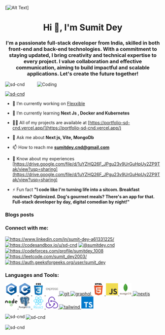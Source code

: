 [![Alt Text](https://lh3.googleusercontent.com/pw/ABLVV85QyGF7f3upmdpDK06LlCpE9_R7KmJuigUw6QbkN6rf8RAFxHh3UBCR_slBUbpBxqlZEkq5ARc1fteJZ5Ga_Tdv0QvhV9B2ZNqhSCeLl2fhbvt-9I2bWAv4_tH6leziZy6qpqUKKU5cWVNCsW5DTLQ=w1293-h827-s-no-gm)]

<h1 align="center">Hi 👋, I'm Sumit Dey</h1>
<h3 align="center">I'm a passionate full-stack developer from India, skilled in both front-end and back-end technologies. With a commitment to staying updated, I bring creativity and technical expertise to every project. I value collaboration and effective communication, aiming to build impactful and scalable applications. Let's create the future together!</h3>
<img align="right" alt="Coding" width="400" src="https://media.licdn.com/dms/image/D4D12AQG2-3Vm_jyYIw/article-cover_image-shrink_423_752/0/1693753179836?e=1710374400&v=beta&t=cwR-H0MsGpYmwkb6h2qLL4u9qFK11f_0WmxhH-wd4Eo">

<p align="left"> <img src="https://komarev.com/ghpvc/?username=sd-cnd&label=Profile%20views&color=0e75b6&style=flat" alt="sd-cnd" /> </p>

<p align="left"> <a href="https://github.com/ryo-ma/github-profile-trophy"><img src="https://github-profile-trophy.vercel.app/?username=sd-cnd" alt="sd-cnd" /></a> </p>

- 🔭 I’m currently working on [Flexxible](https://github.com/sd-cnd/Flexxible)

- 🌱 I’m currently learning **Next Js , Docker and Kubernetes**

- 👨‍💻 All of my projects are available at [https://portfolio-sd-cnd.vercel.app/](https://portfolio-sd-cnd.vercel.app/)

- 💬 Ask me about **Next js, Vite, MongoDb**

- 📫 How to reach me **sumitdey.cnd@gmail.com**

- 📄 Know about my experiences [https://drive.google.com/file/d/1uYZHQ26F_JPgu23v9UrGuHpUy2ZP9Tak/view?usp=sharing](https://drive.google.com/file/d/1uYZHQ26F_JPgu23v9UrGuHpUy2ZP9Tak/view?usp=sharing)

- ⚡ Fun fact **"I code like I'm turning life into a sitcom. Breakfast routines? Optimized. Dog's gourmet meals? There's an app for that. Full-stack developer by day, digital comedian by night!"**

### Blogs posts
<!-- BLOG-POST-LIST:START -->
<!-- BLOG-POST-LIST:END -->

<h3 align="left">Connect with me:</h3>
<p align="left">
<a href="https://linkedin.com/in/https://www.linkedin.com/in/sumit-dey-a61331225/" target="blank"><img align="center" src="https://raw.githubusercontent.com/rahuldkjain/github-profile-readme-generator/master/src/images/icons/Social/linked-in-alt.svg" alt="https://www.linkedin.com/in/sumit-dey-a61331225/" height="30" width="40" /></a>
<a href="https://codesandbox.com/https://codesandbox.io/u/sd-cnd" target="blank"><img align="center" src="https://raw.githubusercontent.com/rahuldkjain/github-profile-readme-generator/master/src/images/icons/Social/codesandbox.svg" alt="https://codesandbox.io/u/sd-cnd" height="30" width="40" /></a>
<a href="https://medium.com/@sumitdey.cnd" target="blank"><img align="center" src="https://raw.githubusercontent.com/rahuldkjain/github-profile-readme-generator/master/src/images/icons/Social/medium.svg" alt="@sumitdey.cnd" height="30" width="40" /></a>
<a href="https://codeforces.com/profile/https://codeforces.com/profile/sumitdey_1008" target="blank"><img align="center" src="https://raw.githubusercontent.com/rahuldkjain/github-profile-readme-generator/master/src/images/icons/Social/codeforces.svg" alt="https://codeforces.com/profile/sumitdey_1008" height="30" width="40" /></a>
<a href="https://www.leetcode.com/https://leetcode.com/sumit_dey2003/" target="blank"><img align="center" src="https://raw.githubusercontent.com/rahuldkjain/github-profile-readme-generator/master/src/images/icons/Social/leet-code.svg" alt="https://leetcode.com/sumit_dey2003/" height="30" width="40" /></a>
<a href="https://auth.geeksforgeeks.org/user/https://auth.geeksforgeeks.org/user/sumit_dey" target="blank"><img align="center" src="https://raw.githubusercontent.com/rahuldkjain/github-profile-readme-generator/master/src/images/icons/Social/geeks-for-geeks.svg" alt="https://auth.geeksforgeeks.org/user/sumit_dey" height="30" width="40" /></a>
</p>

<h3 align="left">Languages and Tools:</h3>
<p align="left"> <a href="https://www.cprogramming.com/" target="_blank" rel="noreferrer"> <img src="https://raw.githubusercontent.com/devicons/devicon/master/icons/c/c-original.svg" alt="c" width="40" height="40"/> </a> <a href="https://www.w3schools.com/cpp/" target="_blank" rel="noreferrer"> <img src="https://raw.githubusercontent.com/devicons/devicon/master/icons/cplusplus/cplusplus-original.svg" alt="cplusplus" width="40" height="40"/> </a> <a href="https://www.w3schools.com/css/" target="_blank" rel="noreferrer"> <img src="https://raw.githubusercontent.com/devicons/devicon/master/icons/css3/css3-original-wordmark.svg" alt="css3" width="40" height="40"/> </a> <a href="https://expressjs.com" target="_blank" rel="noreferrer"> <img src="https://raw.githubusercontent.com/devicons/devicon/master/icons/express/express-original-wordmark.svg" alt="express" width="40" height="40"/> </a> <a href="https://git-scm.com/" target="_blank" rel="noreferrer"> <img src="https://www.vectorlogo.zone/logos/git-scm/git-scm-icon.svg" alt="git" width="40" height="40"/> </a> <a href="https://graphql.org" target="_blank" rel="noreferrer"> <img src="https://www.vectorlogo.zone/logos/graphql/graphql-icon.svg" alt="graphql" width="40" height="40"/> </a> <a href="https://www.w3.org/html/" target="_blank" rel="noreferrer"> <img src="https://raw.githubusercontent.com/devicons/devicon/master/icons/html5/html5-original-wordmark.svg" alt="html5" width="40" height="40"/> </a> <a href="https://developer.mozilla.org/en-US/docs/Web/JavaScript" target="_blank" rel="noreferrer"> <img src="https://raw.githubusercontent.com/devicons/devicon/master/icons/javascript/javascript-original.svg" alt="javascript" width="40" height="40"/> </a> <a href="https://www.mongodb.com/" target="_blank" rel="noreferrer"> <img src="https://raw.githubusercontent.com/devicons/devicon/master/icons/mongodb/mongodb-original-wordmark.svg" alt="mongodb" width="40" height="40"/> </a> <a href="https://nextjs.org/" target="_blank" rel="noreferrer"> <img src="https://cdn.worldvectorlogo.com/logos/nextjs-2.svg" alt="nextjs" width="40" height="40"/> </a> <a href="https://nodejs.org" target="_blank" rel="noreferrer"> <img src="https://raw.githubusercontent.com/devicons/devicon/master/icons/nodejs/nodejs-original-wordmark.svg" alt="nodejs" width="40" height="40"/> </a> <a href="https://www.postgresql.org" target="_blank" rel="noreferrer"> <img src="https://raw.githubusercontent.com/devicons/devicon/master/icons/postgresql/postgresql-original-wordmark.svg" alt="postgresql" width="40" height="40"/> </a> <a href="https://reactjs.org/" target="_blank" rel="noreferrer"> <img src="https://raw.githubusercontent.com/devicons/devicon/master/icons/react/react-original-wordmark.svg" alt="react" width="40" height="40"/> </a> <a href="https://redux.js.org" target="_blank" rel="noreferrer"> <img src="https://raw.githubusercontent.com/devicons/devicon/master/icons/redux/redux-original.svg" alt="redux" width="40" height="40"/> </a> <a href="https://tailwindcss.com/" target="_blank" rel="noreferrer"> <img src="https://www.vectorlogo.zone/logos/tailwindcss/tailwindcss-icon.svg" alt="tailwind" width="40" height="40"/> </a> <a href="https://www.typescriptlang.org/" target="_blank" rel="noreferrer"> <img src="https://raw.githubusercontent.com/devicons/devicon/master/icons/typescript/typescript-original.svg" alt="typescript" width="40" height="40"/> </a> </p>

<p><img align="left" src="https://github-readme-stats.vercel.app/api/top-langs?username=sd-cnd&show_icons=true&locale=en&layout=compact" alt="sd-cnd" /></p>

<p>&nbsp;<img align="center" src="https://github-readme-stats.vercel.app/api?username=sd-cnd&show_icons=true&locale=en" alt="sd-cnd" /></p>

<p><img align="center" src="https://github-readme-streak-stats.herokuapp.com/?user=sd-cnd&" alt="sd-cnd" /></p>
